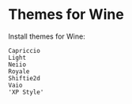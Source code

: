 # Themes for Wine

Install themes for Wine:

```
Capriccio
Light
Neiio
Royale
Shiftie2d
Vaio
'XP Style'
```
